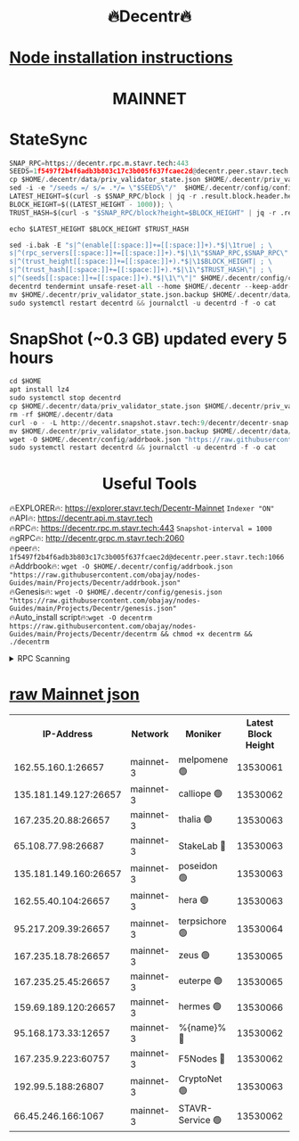 <h1 align="center"> 🔥Decentr🔥</h1>

[Node installation instructions](https://github.com/obajay/nodes-Guides/tree/main/Projects/Decentr)
=
<h1 align="center"> MAINNET</h1>

# StateSync
```python
SNAP_RPC=https://decentr.rpc.m.stavr.tech:443
SEEDS=1f5497f2b4f6adb3b803c17c3b005f637fcaec2d@decentr.peer.stavr.tech:1066
cp $HOME/.decentr/data/priv_validator_state.json $HOME/.decentr/priv_validator_state.json.backup
sed -i -e "/seeds =/ s/= .*/= \"$SEEDS\"/"  $HOME/.decentr/config/config.toml
LATEST_HEIGHT=$(curl -s $SNAP_RPC/block | jq -r .result.block.header.height); \
BLOCK_HEIGHT=$((LATEST_HEIGHT - 1000)); \
TRUST_HASH=$(curl -s "$SNAP_RPC/block?height=$BLOCK_HEIGHT" | jq -r .result.block_id.hash)

echo $LATEST_HEIGHT $BLOCK_HEIGHT $TRUST_HASH

sed -i.bak -E "s|^(enable[[:space:]]+=[[:space:]]+).*$|\1true| ; \
s|^(rpc_servers[[:space:]]+=[[:space:]]+).*$|\1\"$SNAP_RPC,$SNAP_RPC\"| ; \
s|^(trust_height[[:space:]]+=[[:space:]]+).*$|\1$BLOCK_HEIGHT| ; \
s|^(trust_hash[[:space:]]+=[[:space:]]+).*$|\1\"$TRUST_HASH\"| ; \
s|^(seeds[[:space:]]+=[[:space:]]+).*$|\1\"\"|" $HOME/.decentr/config/config.toml
decentrd tendermint unsafe-reset-all --home $HOME/.decentr --keep-addr-book
mv $HOME/.decentr/priv_validator_state.json.backup $HOME/.decentr/data/priv_validator_state.json
sudo systemctl restart decentrd && journalctl -u decentrd -f -o cat
```
# SnapShot (~0.3 GB) updated every 5 hours
```python
cd $HOME
apt install lz4
sudo systemctl stop decentrd
cp $HOME/.decentr/data/priv_validator_state.json $HOME/.decentr/priv_validator_state.json.backup
rm -rf $HOME/.decentr/data
curl -o - -L http://decentr.snapshot.stavr.tech:9/decentr/decentr-snap.tar.lz4 | lz4 -c -d - | tar -x -C $HOME/.decentr --strip-components 2
mv $HOME/.decentr/priv_validator_state.json.backup $HOME/.decentr/data/priv_validator_state.json
wget -O $HOME/.decentr/config/addrbook.json "https://raw.githubusercontent.com/obajay/nodes-Guides/main/Projects/Decentr/addrbook.json"
sudo systemctl restart decentrd && journalctl -u decentrd -f -o cat
```

 <h1 align="center"> Useful Tools</h1>

🔥EXPLORER🔥:     https://explorer.stavr.tech/Decentr-Mainnet        `Indexer "ON"` \
🔥API🔥:          https://decentr.api.m.stavr.tech \
🔥RPC🔥:          https://decentr.rpc.m.stavr.tech:443              `Snapshot-interval = 1000` \
🔥gRPC🔥:         http://decentr.grpc.m.stavr.tech:2060 \
🔥peer🔥:         `1f5497f2b4f6adb3b803c17c3b005f637fcaec2d@decentr.peer.stavr.tech:1066` \
🔥Addrbook🔥:  `wget -O $HOME/.decentr/config/addrbook.json "https://raw.githubusercontent.com/obajay/nodes-Guides/main/Projects/Decentr/addrbook.json"` \
🔥Genesis🔥:  `wget -O $HOME/.decentr/config/genesis.json "https://raw.githubusercontent.com/obajay/nodes-Guides/main/Projects/Decentr/genesis.json"` \
🔥Auto_install script🔥:`wget -O decentrm https://raw.githubusercontent.com/obajay/nodes-Guides/main/Projects/Decentr/decentrm && chmod +x decentrm && ./decentrm`

<details>
<summary>RPC Scanning</summary>

<h2 align="center"> We scan nodes in real time every 4 hours. And we provide the final result of RPC endpoints.
We cannot influence the operation of these nodes in any way. </h2>


```python
If Voting Power is higher than 0 --> then the Node is a validator of the network and may be subject to attack and be a potential threat to the chain.
```
```python
We marked such validators with a red symbol
```

</details>

[raw Mainnet json](https://rpc-check.decentrm.stavr.tech/decentrm/rpc-decentrm-result.json)
=



<table><tr><th>IP-Address</th><th>Network</th><th>Moniker</th><th>Latest Block Height</th><th>Earliest Block Height</th><th>Catching Up</th><th>Tx Index</th><th>Voting Power</th><th>Scan Time</th></tr><tr><td>162.55.160.1:26657</td><td>mainnet-3</td><td>melpomene 🟢</td><td>13530061</td><td>1688950</td><td>False</td><td>on</td><td>0</td><td>2024-03-28T16:35:30.656624720UTC</td></tr><tr><td>135.181.149.127:26657</td><td>mainnet-3</td><td>calliope 🟢</td><td>13530062</td><td>1688950</td><td>False</td><td>on</td><td>0</td><td>2024-03-28T16:35:35.103134743UTC</td></tr><tr><td>167.235.20.88:26657</td><td>mainnet-3</td><td>thalia 🟢</td><td>13530063</td><td>1688950</td><td>False</td><td>on</td><td>0</td><td>2024-03-28T16:35:38.452045648UTC</td></tr><tr><td>65.108.77.98:26687</td><td>mainnet-3</td><td>StakeLab 🔴</td><td>13530063</td><td>1688950</td><td>False</td><td>on</td><td>5454268</td><td>2024-03-28T16:35:38.747178974UTC</td></tr><tr><td>135.181.149.160:26657</td><td>mainnet-3</td><td>poseidon 🟢</td><td>13530063</td><td>1688950</td><td>False</td><td>on</td><td>0</td><td>2024-03-28T16:35:41.699257709UTC</td></tr><tr><td>162.55.40.104:26657</td><td>mainnet-3</td><td>hera 🟢</td><td>13530063</td><td>1688950</td><td>False</td><td>on</td><td>0</td><td>2024-03-28T16:35:41.915896680UTC</td></tr><tr><td>95.217.209.39:26657</td><td>mainnet-3</td><td>terpsichore 🟢</td><td>13530064</td><td>1688950</td><td>False</td><td>on</td><td>0</td><td>2024-03-28T16:35:46.321845379UTC</td></tr><tr><td>167.235.18.78:26657</td><td>mainnet-3</td><td>zeus 🟢</td><td>13530065</td><td>1688950</td><td>False</td><td>on</td><td>0</td><td>2024-03-28T16:35:50.621700605UTC</td></tr><tr><td>167.235.25.45:26657</td><td>mainnet-3</td><td>euterpe 🟢</td><td>13530065</td><td>1688950</td><td>False</td><td>on</td><td>0</td><td>2024-03-28T16:35:52.888792177UTC</td></tr><tr><td>159.69.189.120:26657</td><td>mainnet-3</td><td>hermes 🟢</td><td>13530066</td><td>1688950</td><td>False</td><td>on</td><td>0</td><td>2024-03-28T16:35:55.140688447UTC</td></tr><tr><td>95.168.173.33:12657</td><td>mainnet-3</td><td>%{name}% 🔴</td><td>13530062</td><td>8964001</td><td>False</td><td>on</td><td>4281158</td><td>2024-03-28T16:35:35.984064920UTC</td></tr><tr><td>167.235.9.223:60757</td><td>mainnet-3</td><td>F5Nodes 🔴</td><td>13530062</td><td>12380001</td><td>False</td><td>off</td><td>562</td><td>2024-03-28T16:35:36.224380365UTC</td></tr><tr><td>192.99.5.188:26807</td><td>mainnet-3</td><td>CryptoNet 🟢</td><td>13530063</td><td>13242001</td><td>False</td><td>on</td><td>0</td><td>2024-03-28T16:35:41.386508776UTC</td></tr><tr><td>66.45.246.166:1067</td><td>mainnet-3</td><td>STAVR-Service 🟢</td><td>13530062</td><td>13528001</td><td>False</td><td>on</td><td>0</td><td>2024-03-28T16:35:35.660372714UTC</td></tr></table>
